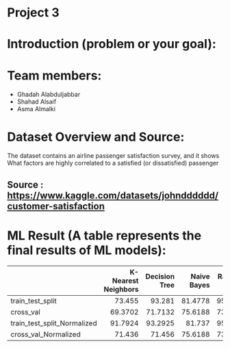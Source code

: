 
# Project 3

# Introduction (problem or your goal):

 
# Team members: 
- Ghadah Alabduljabbar
- Shahad Alsaif
- Asma Almalki

# Dataset Overview and Source:
 The dataset contains an airline passenger satisfaction survey, and it shows What factors are highly correlated to a satisfied (or dissatisfied) passenger
## Source : https://www.kaggle.com/datasets/johndddddd/customer-satisfaction



# ML Result (A table represents the final results of ML models):

|                             |   K-Nearest Neighbors |   Decision Tree |   Naive Bayes |   Random Forest |   Logistic Regression |
|:----------------------------|----------------------:|----------------:|--------------:|----------------:|----------------------:|
| train_test_split            |               73.455  |         93.281  |       81.4778 |         95.1173 |               82.6853 |
| cross_val                   |               69.3702 |         71.7132 |       75.6188 |         73.6931 |               75.8043 |
| train_test_split_Normalized |               91.7924 |         93.2925 |       81.737  |         95.0942 |               82.6853 |
| cross_val_Normalized        |               71.436  |         71.456  |       75.6188 |         73.6896 |               75.8024 |
